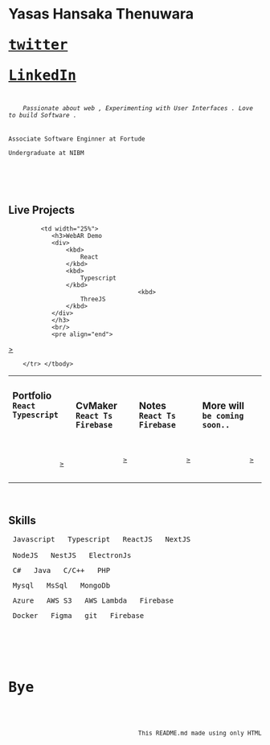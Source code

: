 <h1>
    Yasas Hansaka Thenuwara
    <div >
        <kbd>

[twitter](https://twitter.com/xThenuwara)

</kbd> 
<kbd>

[LinkedIn](https://twitter.com/xThenuwara) </kbd> </div>

</h1>


<h6>
<code>
    Passionate about web , Experimenting with User Interfaces . Love to build Software .
</code>
</h6>

```
Associate Software Enginner at Fortude

Undergraduate at NIBM
```



<br/>
<br/>
<br/>

<h2> Live Projects </h2>
<table width="100%">
    <tbody>
        <tr valign="center">
            <td width="25%">
                <h3>Portfolio
                <div>
                    <kbd>
                        React
                    </kbd>
                    <kbd>
                        Typescript
                    </kbd>
                </div>
                </h3>
                <br/>
                <pre align="end">

[>](https://xthenuwara.github.io/portfolio/) </pre> </td> <td width="25%"> <h3>CvMaker <div> <kbd> React Ts </kbd> <kbd> Firebase </kbd> </div> </h3> <br/> <pre align="end"> [>](https://xthenuwara.github.io/cvmaker/) </pre> </td> <td width="25%"> <h3>Notes <div> <kbd> React Ts </kbd> <kbd> Firebase </kbd> </div> </h3> <br/> <pre align="end"> [>](https://xthenuwara.github.io/portfolio/) </pre> </td> <td width="25%"> <h3>More will <div> <kbd> be coming </kbd> <kbd> soon.. </kbd> </div> </h3> <br> <pre align="end"> [>](https://xthenuwara.github.io/portfolio/) </pre> </td> 
        
             <td width="25%">
                <h3>WebAR Demo
                <div>
                    <kbd>
                        React
                    </kbd>
                    <kbd>
                        Typescript
                    </kbd>
                                        <kbd>
                        ThreeJS
                    </kbd>
                </div>
                </h3>
                <br/>
                <pre align="end">

[>](https://xthenuwara.github.io/webar-demo/) </pre> </td>
            
        
        </tr> </tbody>

</table>

<br>
<h2>Skills</h2>

<pre>
<kbd> Javascript </kbd> <kbd> Typescript </kbd> <kbd> ReactJS </kbd> <kbd> NextJS </kbd> 
<small></small>
<kbd> NodeJS </kbd> <kbd> NestJS </kbd> <kbd> ElectronJs </kbd>
</pre>

<pre>
<kbd> C# </kbd> <kbd> Java </kbd> <kbd> C/C++ </kbd> <kbd> PHP </kbd>
</pre>

<pre>
<kbd> Mysql </kbd> <kbd> MsSql </kbd> <kbd> MongoDb </kbd> 
</pre>

<pre>
<kbd> Azure </kbd> <kbd> AWS S3 </kbd> <kbd> AWS Lambda </kbd> <kbd> Firebase </kbd>
</pre>

<pre>
<kbd> Docker </kbd> <kbd> Figma </kbd> <kbd> git </kbd> <kbd> Firebase </kbd>
</pre>

<br/>
<br/>

<pre>
  <h1>Bye</h1>
  <div align="end">
    <small>This <kbd>README.md</kbd> made using only HTML</small>
  </div>
</pre>
